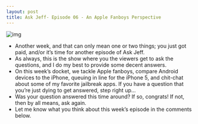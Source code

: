 ```yaml
---
layout: post
title: Ask Jeff- Episode 06 - An Apple Fanboys Perspective
---
```

![img](http://media.idownloadblog.com/wp-content/uploads/2011/09/Ask-Jeff-Episode-06.png)
* Another week, and that can only mean one or two things; you just got paid, and/or it’s time for another episode of Ask Jeff.
* As always, this is the show where you the viewers get to ask the questions, and I do my best to provide some decent answers.
* On this week’s docket, we tackle Apple fanboys, compare Android devices to the iPhone, queuing in line for the iPhone 5, and chit-chat about some of my favorite jailbreak apps. If you have a question that you’re just dying to get answered, step right up…
* Was your question answered this time around? If so, congrats! If not, then by all means, ask again.
* Let me know what you think about this week’s episode in the comments below.

